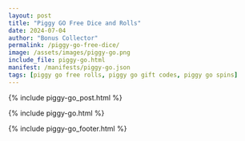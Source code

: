 ```yaml
---
layout: post
title: "Piggy GO Free Dice and Rolls"
date: 2024-07-04
author: "Bonus Collector"
permalink: /piggy-go-free-dice/
image: /assets/images/piggy-go.png
include_file: piggy-go.html
manifest: /manifests/piggy-go.json
tags: [piggy go free rolls, piggy go gift codes, piggy go spins]
---
```


{% include piggy-go_post.html %}

{% include piggy-go.html %}

{% include piggy-go_footer.html %}